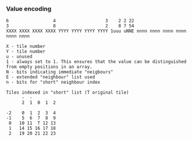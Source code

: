 ### Value encoding
    
    6                 4                   3    2 2 22
    3                 8                   2    8 7 54
    XXXX XXXX XXXX XXXX YYYY YYYY YYYY YYYY 1uuu uNNE nnnn nnnn nnnn nnnn nnnn nnnn

    X - tile number
    Y - tile number
    u - unused
    1 - always set to 1. This ensures that the value can be distinguished from empty positions in an array.
    N - bits indicating immediate "neigbours"
    E - extended "neighbour" list used
    n - bits for "short" neighbour index

    Tiles indexed in "short" list (T original tile)
          -  - 
          2  1  0  1  2
        
    -2    0  1  2  3  4
    -1    5  6  7  8  9
     0   10 11  T 12 13
     1   14 15 16 17 18
     2   19 20 21 22 23
     
 
